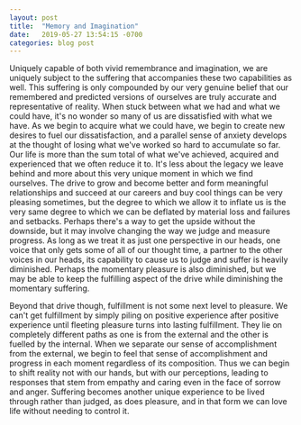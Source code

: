 ```yaml
---
layout: post
title:  "Memory and Imagination"
date:   2019-05-27 13:54:15 -0700
categories: blog post
---
```


Uniquely capable of both vivid remembrance and imagination, we are uniquely subject to the suffering that accompanies these two capabilities as well. This suffering is only compounded by our very genuine belief that our remembered and predicted versions of ourselves are truly accurate and representative of reality. When stuck between what we had and what we could have, it's no wonder so many of us are dissatisfied with what we have. As we begin to acquire what we could have, we begin to create new desires to fuel our dissatisfaction, and a parallel sense of anxiety develops at the thought of losing what we've worked so hard to accumulate so far. Our life is more than the sum total of what we've achieved, acquired and experienced that we often reduce it to. It's less about the legacy we leave behind and more about this very unique moment in which we find ourselves. The drive to grow and become better and form meaningful relationships and succeed at our careers and buy cool things can be very pleasing sometimes, but the degree to which we allow it to inflate us is the very same degree to which we can be deflated by material loss and failures and setbacks. Perhaps there's a way to get the upside without the downside, but it may involve changing the way we judge and measure progress. As long as we treat it as just one perspective in our heads, one voice that only gets some of all of our thought time, a partner to the other voices in our heads, its capability to cause us to judge and suffer is heavily diminished. Perhaps the momentary pleasure is also diminished, but we may be able to keep the fulfilling aspect of the drive while diminishing the momentary suffering. 

Beyond that drive though, fulfillment is not some next level to pleasure. We can't get fulfillment by simply piling on positive experience after positive experience until fleeting pleasure turns into lasting fulfillment. They lie on completely different paths as one is from the external and the other is fuelled by the internal. When we separate our sense of accomplishment from the external, we begin to feel that sense of accomplishment and progress in each moment regardless of its composition. Thus we can begin to shift reality not with our hands, but with our perceptions, leading to responses that stem from empathy and caring even in the face of sorrow and anger. Suffering becomes another unique experience to be lived through rather than judged, as does pleasure, and in that form we can love life without needing to control it. 